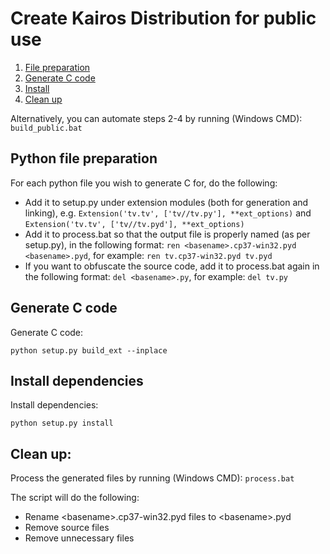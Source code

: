 # Create Kairos Distribution for public use #
1. [File preparation](#python-file-preparation)
2. [Generate C code](#generate-c-code)
3. [Install](#install-dependencies)
4. [Clean up](#clean-up)

Alternatively, you can automate steps 2-4 by running (Windows CMD):
`build_public.bat`

## Python file preparation ##
For each python file you wish to generate C for, do the following:
* Add it to setup.py under extension modules (both for generation and linking), e.g. `Extension('tv.tv', ['tv//tv.py'], **ext_options)` and `Extension('tv.tv', ['tv//tv.pyd'], **ext_options)`
* Add it to process.bat so that the output file is properly named (as per setup.py), in the following format: `ren <basename>.cp37-win32.pyd <basename>.pyd`, for example: `ren tv.cp37-win32.pyd tv.pyd`
* If you want to obfuscate the source code, add it to process.bat again in the following format: `del <basename>.py`, for example: `del tv.py`

## Generate C code ##
Generate C code:

`python setup.py build_ext --inplace`

## Install dependencies 
Install dependencies: 

`python setup.py install`

## Clean up:
Process the generated files by running (Windows CMD): `process.bat`

The script will do the following:
* Rename \<basename>.cp37-win32.pyd files to \<basename>.pyd
* Remove source files
* Remove unnecessary files 
